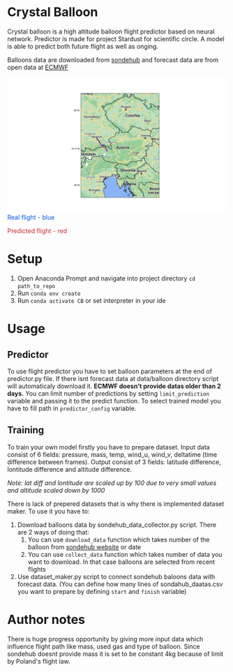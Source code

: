 # Crystal Balloon

Crystal balloon is a high altitude balloon flight predictor based on neural network. Predictor is made for project Stardust for scientific circle. A model is able to predict both future flight as well as onging.

Balloons data are downloaded from [sondehub](https://sondehub.org) and forecast data are from open data at [ECMWF](https://www.ecmwf.int)

![2023-03-25 prediction of h1200 baloon](example_prediction.png)
<span style="color:#055ae3"> Real flight - blue </span>

<span style="color:#c7282d"> Predicted flight - red</span>

# Setup 

1. Open Anaconda Prompt and navigate into project directory `cd path_to_repo`
2. Run `conda env create`
3. Run `conda activate CB` or set interpreter in your ide

# Usage

## Predictor

To use flight predictor you have to set balloon parameters at the end of predictor.py file. If there isnt forecast data at data/balloon directory script will automaticaly download it. **ECMWF doesn't provide datas older than 2 days.** You can limit number of predictions by setting `limit_prediction` variable and passing it to the predict function. To select trained model you have to fill path in `predictor_config` variable.

## Training

To train your own model firstly you have to prepare dataset. Input data consist of 6 fields: pressure, mass, temp, wind_u, wind_v, deltatime (time difference between frames). Output consist of 3 fields: latitude difference, lontitude difference and altitude difference.

*Note: lat diff and lontitude are scaled up by 100 due to very small values and altitude scaled down by 1000*

There is lack of prepered datasets that is why there is implemented dataset maker. To use it you have to:

1. Download balloons data by sondehub_data_collector.py script. There are 2 ways of doing that: 
    1. You can use `download_data` function which takes number of the balloon from [sondehub website](https://sondehub.org) or date
    2. You can use `collect_data` function which takes number of data you want to download. In that case balloons are selected from recent flights
2. Use dataset_maker.py script to connect sondehub baloons data with forecast data. (You can define how many lines of sondahub_daatas.csv you want to prepare by defining `start` and `finish` variable)

# Author notes

There is huge progress opportunity by giving more input data which influence flight path like mass, used gas and type of balloon. Since sondehub doesnt provide mass it is set to be constant 4kg because of limit by Poland's flight law.